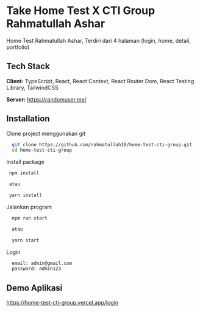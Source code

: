 # Take Home Test X CTI Group Rahmatullah Ashar

Home Test Rahmatullah Ashar, Terdiri dari 4 halaman (login, home, detail, portfolio)

## Tech Stack

**Client:** TypeScript, React, React Context, React Router Dom, React Testing Library, TailwindCSS

**Server:** https://randomuser.me/

## Installation

Clone project menggunakan git

```bash
  git clone https://github.com/rahmatullah18/home-test-cti-group.git
  cd home-test-cti-group
```

Install package

```bash
 npm install

 atau

 yarn install
```

Jalankan program

```bash
  npm run start

  atau

  yarn start
```

Login

```bash
  email: admin@gmail.com
  password: admin123
```

## Demo Aplikasi

https://home-test-cti-group.vercel.app/login
